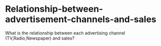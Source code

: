 # Relationship-between-advertisement-channels-and-sales
What is the relationship between each advertising channel (TV,Radio,Newspaper) and sales?
